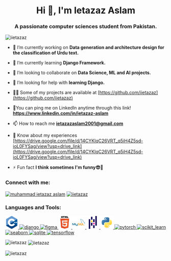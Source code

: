 <h1 align="center">Hi 👋, I'm Ietazaz Aslam</h1>
<h3 align="center">A passionate computer sciences student from Pakistan.</h3>

<p align="left"> <img src="https://komarev.com/ghpvc/?username=iietazaz&label=Profile%20views&color=0e75b6&style=flat" alt="iietazaz" /> </p>

- 🔭 I’m currently working on **Data generation and architecture design for the classification of Urdu text.**

- 🌱 I’m currently learning **Django Framework.**

- 👯 I’m looking to collaborate on **Data Science, ML and AI projects.**

- 🤝 I’m looking for help with **learning Django.**

- 👨‍💻 Some of my projects are available at [https://github.com/iietazaz](https://github.com/iietazaz)

- 💬You can ping me on LinkedIn anytime through this link! **https://www.linkedin.com/in/ietazaz-aslam**

- 📫 How to reach me **ietazazaslam2001@gmail.com**

- 📄 Know about my experiences [https://drive.google.com/file/d/14CYKlqC26VRT_q5iH4Z5sd-ioL0FYSag/view?usp=drive_link](https://drive.google.com/file/d/14CYKlqC26VRT_q5iH4Z5sd-ioL0FYSag/view?usp=drive_link)

- ⚡ Fun fact **I think sometimes I'm funny😎🙌**

<h3 align="left">Connect with me:</h3>
<p align="left">
<a href="https://linkedin.com/in/muhammad ietazaz aslam" target="blank"><img align="center" src="https://raw.githubusercontent.com/rahuldkjain/github-profile-readme-generator/master/src/images/icons/Social/linked-in-alt.svg" alt="muhammad ietazaz aslam" height="30" width="40" /></a>
<a href="https://instagram.com/iietazaz" target="blank"><img align="center" src="https://raw.githubusercontent.com/rahuldkjain/github-profile-readme-generator/master/src/images/icons/Social/instagram.svg" alt="iietazaz" height="30" width="40" /></a>
</p>

<h3 align="left">Languages and Tools:</h3>
<p align="left"> <a href="https://www.w3schools.com/cpp/" target="_blank" rel="noreferrer"> <img src="https://raw.githubusercontent.com/devicons/devicon/master/icons/cplusplus/cplusplus-original.svg" alt="cplusplus" width="40" height="40"/> </a> <a href="https://www.djangoproject.com/" target="_blank" rel="noreferrer"> <img src="https://cdn.worldvectorlogo.com/logos/django.svg" alt="django" width="40" height="40"/> </a> <a href="https://www.figma.com/" target="_blank" rel="noreferrer"> <img src="https://www.vectorlogo.zone/logos/figma/figma-icon.svg" alt="figma" width="40" height="40"/> </a> <a href="https://www.w3.org/html/" target="_blank" rel="noreferrer"> <img src="https://raw.githubusercontent.com/devicons/devicon/master/icons/html5/html5-original-wordmark.svg" alt="html5" width="40" height="40"/> </a> <a href="https://www.mysql.com/" target="_blank" rel="noreferrer"> <img src="https://raw.githubusercontent.com/devicons/devicon/master/icons/mysql/mysql-original-wordmark.svg" alt="mysql" width="40" height="40"/> </a> <a href="https://pandas.pydata.org/" target="_blank" rel="noreferrer"> <img src="https://raw.githubusercontent.com/devicons/devicon/2ae2a900d2f041da66e950e4d48052658d850630/icons/pandas/pandas-original.svg" alt="pandas" width="40" height="40"/> </a> <a href="https://www.python.org" target="_blank" rel="noreferrer"> <img src="https://raw.githubusercontent.com/devicons/devicon/master/icons/python/python-original.svg" alt="python" width="40" height="40"/> </a> <a href="https://pytorch.org/" target="_blank" rel="noreferrer"> <img src="https://www.vectorlogo.zone/logos/pytorch/pytorch-icon.svg" alt="pytorch" width="40" height="40"/> </a> <a href="https://scikit-learn.org/" target="_blank" rel="noreferrer"> <img src="https://upload.wikimedia.org/wikipedia/commons/0/05/Scikit_learn_logo_small.svg" alt="scikit_learn" width="40" height="40"/> </a> <a href="https://seaborn.pydata.org/" target="_blank" rel="noreferrer"> <img src="https://seaborn.pydata.org/_images/logo-mark-lightbg.svg" alt="seaborn" width="40" height="40"/> </a> <a href="https://www.sqlite.org/" target="_blank" rel="noreferrer"> <img src="https://www.vectorlogo.zone/logos/sqlite/sqlite-icon.svg" alt="sqlite" width="40" height="40"/> </a> <a href="https://www.tensorflow.org" target="_blank" rel="noreferrer"> <img src="https://www.vectorlogo.zone/logos/tensorflow/tensorflow-icon.svg" alt="tensorflow" width="40" height="40"/> </a> </p>

<p><img align="left" src="https://github-readme-stats.vercel.app/api/top-langs?username=iietazaz&show_icons=true&locale=en&layout=compact" alt="iietazaz" /></p>

<p>&nbsp;<img align="center" src="https://github-readme-stats.vercel.app/api?username=iietazaz&show_icons=true&locale=en" alt="iietazaz" /></p>

<p><img align="center" src="https://github-readme-streak-stats.herokuapp.com/?user=iietazaz&" alt="iietazaz" /></p>
